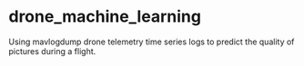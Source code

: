 # drone_machine_learning
Using mavlogdump drone telemetry time series logs to predict the quality of pictures during a flight.
